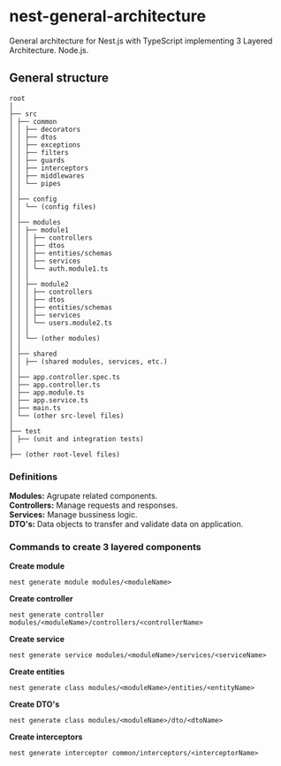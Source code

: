 # nest-general-architecture

General architecture for Nest.js with TypeScript implementing 3 Layered Architecture. Node.js.

## General structure

```
root
│
├── src
│ ├── common
│ │ ├── decorators
│ │ ├── dtos
│ │ ├── exceptions
│ │ ├── filters
│ │ ├── guards
│ │ ├── interceptors
│ │ ├── middlewares
│ │ └── pipes
│ │
│ ├── config
│ │ └── (config files)
│ │
│ ├── modules
│ │ ├── module1
│ │ │ ├── controllers
│ │ │ ├── dtos
│ │ │ ├── entities/schemas
│ │ │ ├── services
│ │ │ └── auth.module1.ts
│ │ │
│ │ ├── module2
│ │ │ ├── controllers
│ │ │ ├── dtos
│ │ │ ├── entities/schemas
│ │ │ ├── services
│ │ │ └── users.module2.ts
│ │ │
│ │ └── (other modules)
│ │
│ ├── shared
│ │ ├── (shared modules, services, etc.)
│ │
│ ├── app.controller.spec.ts
│ ├── app.controller.ts
│ ├── app.module.ts
│ ├── app.service.ts
│ ├── main.ts
│ └── (other src-level files)
│
├── test
│ ├── (unit and integration tests)
│
├── (other root-level files)
```

### Definitions
**Modules:** Agrupate related components.\
**Controllers:** Manage requests and responses.\
**Services:** Manage bussiness logic.\
**DTO's:** Data objects to transfer and validate data on application.

### Commands to create 3 layered components

**Create module**

```
nest generate module modules/<moduleName>
```

**Create controller**

```
nest generate controller modules/<moduleName>/controllers/<controllerName>
```

**Create service**

```
nest generate service modules/<moduleName>/services/<serviceName>
```

**Create entities**

```
nest generate class modules/<moduleName>/entities/<entityName>
```

**Create DTO's**

```
nest generate class modules/<moduleName>/dto/<dtoName>
```

**Create interceptors**

```
nest generate interceptor common/interceptors/<interceptorName>
```
